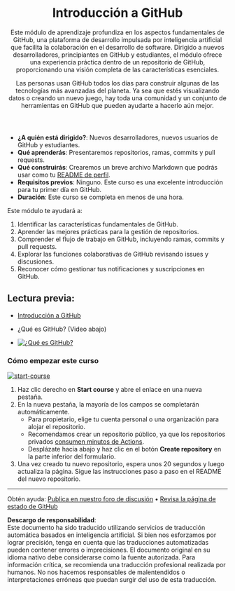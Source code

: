 <header>

# Introducción a GitHub

Este módulo de aprendizaje profundiza en los aspectos fundamentales de GitHub, una plataforma de desarrollo impulsada por inteligencia artificial que facilita la colaboración en el desarrollo de software. Dirigido a nuevos desarrolladores, principiantes en GitHub y estudiantes, el módulo ofrece una experiencia práctica dentro de un repositorio de GitHub, proporcionando una visión completa de las características esenciales.

Las personas usan GitHub todos los días para construir algunas de las tecnologías más avanzadas del planeta. Ya sea que estés visualizando datos o creando un nuevo juego, hay toda una comunidad y un conjunto de herramientas en GitHub que pueden ayudarte a hacerlo aún mejor.

</header>

- **¿A quién está dirigido?**: Nuevos desarrolladores, nuevos usuarios de GitHub y estudiantes.
- **Qué aprenderás**: Presentaremos repositorios, ramas, commits y pull requests.
- **Qué construirás**: Crearemos un breve archivo Markdown que podrás usar como tu [README de perfil](https://docs.github.com/account-and-profile/setting-up-and-managing-your-github-profile/customizing-your-profile/managing-your-profile-readme).
- **Requisitos previos**: Ninguno. Este curso es una excelente introducción para tu primer día en GitHub.
- **Duración**: Este curso se completa en menos de una hora.

Este módulo te ayudará a:

1. Identificar las características fundamentales de GitHub.
2. Aprender las mejores prácticas para la gestión de repositorios.
3. Comprender el flujo de trabajo en GitHub, incluyendo ramas, commits y pull requests.
4. Explorar las funciones colaborativas de GitHub revisando issues y discusiones.
5. Reconocer cómo gestionar tus notificaciones y suscripciones en GitHub.

 
## Lectura previa: 

- [Introducción a GitHub](https://learn.microsoft.com/training/modules/introduction-to-github)

- ¿Qué es GitHub? (Video abajo)
- [![¿Qué es GitHub?](https://img.youtube.com/vi/pBy1zgt0XPc/0.jpg)](https://www.youtube.com/watch?v=pBy1zgt0XPc)
 
   

### Cómo empezar este curso

<!-- Para iniciar el curso, ejecuta en JavaScript:
'https://github.com/new?' + new URLSearchParams({
  template_owner: 'skills',
  template_name: 'introduction-to-github',
  owner: '@me',
  name: 'skills-introduction-to-github',
  description: 'My clone repository',
  visibility: 'public',
}).toString()
-->

[![start-course](https://user-images.githubusercontent.com/1221423/235727646-4a590299-ffe5-480d-8cd5-8194ea184546.svg)](https://github.com/new?template_owner=skills&template_name=introduction-to-github&owner=%40me&name=skills-introduction-to-github&description=My+clone+repository&visibility=public)

1. Haz clic derecho en **Start course** y abre el enlace en una nueva pestaña.
2. En la nueva pestaña, la mayoría de los campos se completarán automáticamente.
   - Para propietario, elige tu cuenta personal o una organización para alojar el repositorio.
   - Recomendamos crear un repositorio público, ya que los repositorios privados [consumen minutos de Actions](https://docs.github.com/en/billing/managing-billing-for-github-actions/about-billing-for-github-actions?WT.mc_id=academic-113596-abartolo).
   - Desplázate hacia abajo y haz clic en el botón **Create repository** en la parte inferior del formulario.
3. Una vez creado tu nuevo repositorio, espera unos 20 segundos y luego actualiza la página. Sigue las instrucciones paso a paso en el README del nuevo repositorio.

<footer>

<!--
  <<< Author notes: Footer >>>
  Agrega un enlace para obtener soporte, página de estado de GitHub, código de conducta, enlace de licencia.
-->

---

Obtén ayuda: [Publica en nuestro foro de discusión](https://github.com/orgs/skills/discussions/categories/introduction-to-github) • [Revisa la página de estado de GitHub](https://www.githubstatus.com/)

**Descargo de responsabilidad**:  
Este documento ha sido traducido utilizando servicios de traducción automática basados en inteligencia artificial. Si bien nos esforzamos por lograr precisión, tenga en cuenta que las traducciones automatizadas pueden contener errores o imprecisiones. El documento original en su idioma nativo debe considerarse como la fuente autorizada. Para información crítica, se recomienda una traducción profesional realizada por humanos. No nos hacemos responsables de malentendidos o interpretaciones erróneas que puedan surgir del uso de esta traducción.